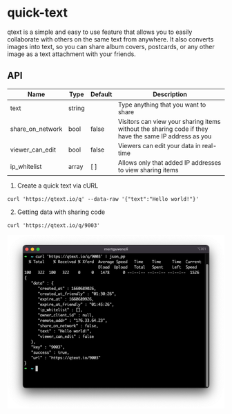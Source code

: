 # quick-text

qtext is a simple and easy to use feature that allows you to easily collaborate with others on the same text from anywhere. It also converts images into text, so you can share album covers, postcards, or any other image as a text attachment with your friends.

## API

|Name|Type|Default|Description|
|-----|----|-------|-----------|
|text|string||Type anything that you want to share|
|share_on_network|bool|false|Visitors can view your sharing items without the sharing code if they have the same IP address as you|
|viewer_can_edit|bool|false|Viewers can edit your data in real-time|
|ip_whitelist|array|[ ]|Allows only that added IP addresses to view sharing items|


1. Create a quick text via cURL
```curl
curl 'https://qtext.io/q' --data-raw '{"text":"Hello world!"}'
```

2. Getting data with sharing code
```curl
curl 'https://qtext.io/q/9003'
```
![Test](/assets/api-get.png)
